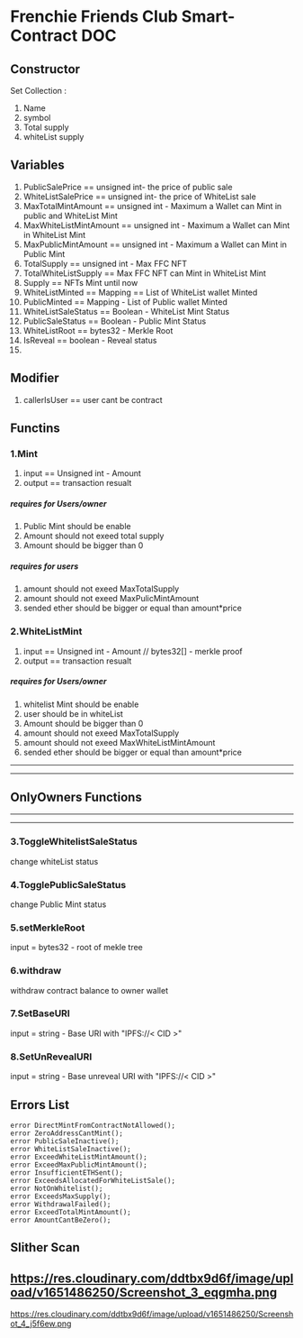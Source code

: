 # Frenchie Friends Club Smart-Contract DOC

## Constructor
Set Collection :
1. Name
2. symbol
3. Total supply
4. whiteList supply

## Variables
1. PublicSalePrice == unsigned int- the price of public sale
2.  WhiteListSalePrice == unsigned int- the price of WhiteList sale
3.  MaxTotalMintAmount == unsigned int - Maximum a Wallet can Mint in public and WhiteList Mint
4.  MaxWhiteListMintAmount == unsigned int - Maximum a Wallet can Mint in WhiteList Mint
5.  MaxPublicMintAmount == unsigned int - Maximum a Wallet can Mint in Public Mint
6.  TotalSupply == unsigned int - Max FFC NFT
7.  TotalWhiteListSupply == Max FFC NFT can Mint in WhiteList Mint
8.  Supply == NFTs Mint until now
9.  WhiteListMinted == Mapping == List of WhiteList wallet Minted
10.  PublicMinted == Mapping - List of Public wallet Minted
11.  WhiteListSaleStatus == Boolean - WhiteList Mint Status
12.  PublicSaleStatus == Boolean - Public Mint Status
13.  WhiteListRoot == bytes32 - Merkle Root 
14.  IsReveal == boolean - Reveal status
15.  


## Modifier

1. callerIsUser == user cant be contract

## Functins 
### 1.Mint
 1. input == Unsigned int - Amount
2. output == transaction resualt

##### requires for Users/owner
 1. Public Mint should be enable
 2. Amount should not exeed total supply
 3. Amount should be bigger than 0 

##### requires for users 
1. amount should not exeed MaxTotalSupply
2. amount should not exeed MaxPulicMintAmount
3. sended ether should be bigger or equal than amount*price 

### 2.WhiteListMint
 1. input == Unsigned int - Amount // bytes32[] - merkle proof
2. output == transaction resualt

##### requires for Users/owner
 1. whitelist Mint should be enable
 2. user should be in whiteList
 3. Amount should be bigger than 0 
4. amount should not exeed MaxTotalSupply
5. amount should not exeed MaxWhiteListMintAmount
6. sended ether should be bigger or equal than amount*price 

-----------------------
-----------------
## OnlyOwners Functions 
-------------
----------

### 3.ToggleWhitelistSaleStatus
change whiteList status

### 4.TogglePublicSaleStatus
change Public Mint status
### 5.setMerkleRoot
input = bytes32 - root of mekle tree
### 6.withdraw
withdraw contract balance to owner wallet
### 7.SetBaseURI
input = string - Base URI with "IPFS://< CID >"

### 8.SetUnRevealURI
input = string - Base unreveal URI with "IPFS://< CID >"

## Errors List

    error DirectMintFromContractNotAllowed();
    error ZeroAddressCantMint();
    error PublicSaleInactive();
    error WhiteListSaleInactive();
    error ExceedWhiteListMintAmount();
    error ExceedMaxPublicMintAmount();
    error InsufficientETHSent();
    error ExceedsAllocatedForWhiteListSale();
    error NotOnWhitelist();
    error ExceedsMaxSupply();
    error WithdrawalFailed();
    error ExceedTotalMintAmount();
    error AmountCantBeZero();
    
    
## Slither Scan
 
 https://res.cloudinary.com/ddtbx9d6f/image/upload/v1651486250/Screenshot_3_eqgmha.png
 ------------------------------------
https://res.cloudinary.com/ddtbx9d6f/image/upload/v1651486250/Screenshot_4_j5f6ew.png
